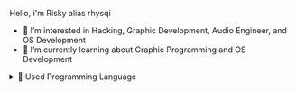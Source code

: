 Hello, i'm Risky alias rhysqi

- 👀 I’m interested in Hacking, Graphic Development, Audio Engineer, and OS Development
- 🌱 I’m currently learning about Graphic Programming and OS Development

<details>
  <summary>📜 Used Programming Language</summary>
  <br>
  <div>
    <img height="70px" src="https://upload.wikimedia.org/wikipedia/commons/thumb/1/18/C_Programming_Language.svg/1200px-C_Programming_Language.svg.png">
    <img height="70px" src="https://upload.wikimedia.org/wikipedia/commons/thumb/1/18/ISO_C%2B%2B_Logo.svg/306px-ISO_C%2B%2B_Logo.svg.png?20170928190710">
    <img height="60px" src="https://github.com/rhysqi1/assets/blob/main/X86_ASM.png">
  </div>
</details>


<!---
rhysqi1/rhysqi1 is a ✨ special ✨ repository because its `README.md` (this file) appears on your GitHub profile.
You can click the Preview link to take a look at your changes.
--->
